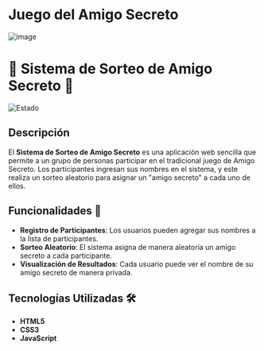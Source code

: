 <h1> Juego del Amigo Secreto </h1>

![image](https://github.com/user-attachments/assets/ca64e056-b24c-4886-b949-3d5a9036c5d4)

# 🎁 Sistema de Sorteo de Amigo Secreto 🎁

![Estado](https://img.shields.io/badge/STATUS-EN%20DESAROLLO-green)

## Descripción

El **Sistema de Sorteo de Amigo Secreto** es una aplicación web sencilla que permite a un grupo de personas participar en el tradicional juego de Amigo Secreto. Los participantes ingresan sus nombres en el sistema, y este realiza un sorteo aleatorio para asignar un "amigo secreto" a cada uno de ellos.

## Funcionalidades 🌟

- **Registro de Participantes**: Los usuarios pueden agregar sus nombres a la lista de participantes.
- **Sorteo Aleatorio**: El sistema asigna de manera aleatoria un amigo secreto a cada participante.
- **Visualización de Resultados**: Cada usuario puede ver el nombre de su amigo secreto de manera privada.

## Tecnologías Utilizadas 🛠️

- **HTML5**
- **CSS3**
- **JavaScript**


